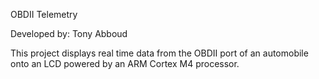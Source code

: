 OBDII Telemetry

Developed by: Tony Abboud

This project displays real time data from the OBDII port of an automobile onto an LCD powered by an ARM Cortex M4 processor.
